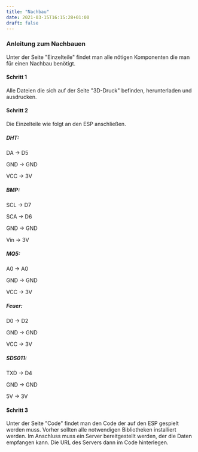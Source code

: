 ```yaml
---
title: "Nachbau"
date: 2021-03-15T16:15:28+01:00
draft: false
---
```


### Anleitung zum Nachbauen

Unter der Seite "Einzelteile" findet man alle nötigen Komponenten die man für einen Nachbau benötigt.

#### Schritt 1

Alle Dateien die sich auf der Seite "3D-Druck" befinden, herunterladen und ausdrucken.


#### Schritt 2

Die Einzelteile wie folgt an den ESP anschließen.

##### DHT:

DA -> D5

GND -> GND

VCC -> 3V


##### BMP:

SCL -> D7

SCA -> D6

GND -> GND

Vin -> 3V

##### MQ5:

A0 -> A0

GND -> GND

VCC -> 3V

##### Feuer:

D0 -> D2

GND -> GND

VCC -> 3V


##### SDS011:

TXD -> D4

GND -> GND

5V -> 3V


#### Schritt 3

Unter der Seite "Code" findet man den Code der auf den ESP gespielt werden muss. Vorher sollten alle notwendigen Bibliotheken installiert werden. Im Anschluss muss ein Server bereitgestellt werden, der die Daten empfangen kann. Die URL des Servers dann im Code hinterlegen.
